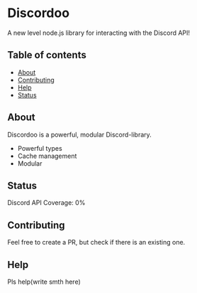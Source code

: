 # Discordoo
A new level node.js library for interacting with the Discord API!

## Table of contents
- [About](#about)
- [Contributing](#contributing)
- [Help](#help)
- [Status](#status)

## About
Discordoo is a powerful, modular Discord-library.
- Powerful types
- Cache management
- Modular

## Status
Discord API Coverage: 0%

## Contributing
Feel free to create a PR, but check if there is an existing one.

## Help
Pls help(write smth here)
